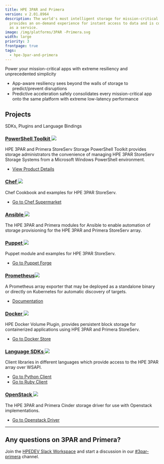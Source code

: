 ```yaml
---
title: HPE 3PAR and Primera
version: v 2.01.8964
description: The world's most intelligent storage for mission-critical apps that
  provides an on-demand experience for instant access to data and is consumable
  as a service.
image: /img/platforms/3PAR -Primera.svg
width: large
priority: 3
frontpage: true
tags:
  - hpe-3par-and-primera
---
```

Power your mission-critical apps with extreme resiliency and unprecedented simplicity

* App-aware resiliency sees beyond the walls of storage to predict/prevent disruptions
* Predictive acceleration safely consolidates every mission-critical app onto the same platform with extreme low-latency performance

## Projects

SDKs, Plugins and Language Bindings

### [PowerShell Toolkit ![](Github)](https://github.com/HewlettPackard/hpe3par_pstoolkit)

HPE 3PAR and Primera StoreServ Storage PowerShell Toolkit provides storage administrators the convenience of managing HPE 3PAR StoreServ Storage Systems from a Microsoft Windows PowerShell environment.

- [View Product Details](https://myenterpriselicense.hpe.com/cwp-ui/free-software/3PARPSToolkit)

### [Chef ![](Github)](https://github.com/HewlettPackard/hpe3par_pstoolkit) 

Chef Cookbook and examples for HPE 3PAR StoreServ.

- [Go to Chef Supermarket](https://supermarket.chef.io/cookbooks/hpe3par)

### [Ansible ![](Github)](https://github.com/HewlettPackard/hpe3par_ansible_module) 

The HPE 3PAR and Primera modules for Ansible to enable automation of storage provisioning for the HPE 3PAR and Primera StoreServ array.

### [Puppet ![](Github)](https://github.com/HewlettPackard/hpe3par_puppet_module) 

Puppet module and examples for HPE 3PAR StoreServ.

- [Go to Puppet Forge](https://forge.puppet.com/modules/hewlettpackardenterprise/hpe3par)

### [Prometheus![](Github)](https://github.com/hpe-storage/array-exporter)

A Prometheus array exporter that may be deployed as a standalone binary or directly on Kubernetes for automatic discovery of targets.

- [Documentation](https://hpe-storage.github.io/array-exporter)

### [Docker ![](Github)](https://github.com/hpe-storage/python-hpedockerplugin) 

HPE Docker Volume Plugin, provides persistent block storage for containerized applications using HPE 3PAR and Primera StoreServ.

- [Go to Docker Store](https://hub.docker.com/r/hpestorage/legacyvolumeplugin)

### [Language SDKs ![](Github)](https://github.com/HewlettPackard) 

Client libraries in different languages which provide access to the HPE 3PAR array over WSAPI.

- [Go to Python Client](https://github.com/hpe-storage/python-3parclient)
- [Go to Ruby Client](https://github.com/HewlettPackard/hpe3par_ruby_sdk)

### [OpenStack ![](Github)](https://github.com/hpe-storage/) 

The HPE 3PAR and Primera Cinder storage driver for use with Openstack implementations.

- [Go to Openstack Driver](https://docs.openstack.org/cinder/pike/configuration/block-storage/drivers/hpe-3par-driver.html)

- - -

## Any questions on 3PAR and Primera?

Join the [HPEDEV Slack Workspace](https://slack.hpedev.io/) and start a discussion in our [\#3par-primera](https://hpedev.slack.com/archives/CRU01FTRS) channel.